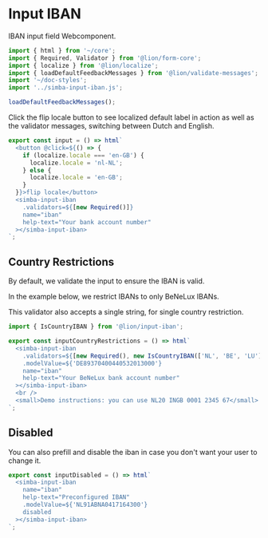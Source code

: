 # Input IBAN

IBAN input field Webcomponent.

```js script
import { html } from '~/core';
import { Required, Validator } from '@lion/form-core';
import { localize } from '@lion/localize';
import { loadDefaultFeedbackMessages } from '@lion/validate-messages';
import '~/doc-styles';
import '../simba-input-iban.js';

loadDefaultFeedbackMessages();
```

Click the flip locale button to see localized default label in action as well as the validator messages, switching between Dutch and English.

```js preview-story
export const input = () => html`
  <button @click=${() => {
    if (localize.locale === 'en-GB') {
      localize.locale = 'nl-NL';
    } else {
      localize.locale = 'en-GB';
    }
  }}>flip locale</button>
  <simba-input-iban 
    .validators=${[new Required()]}
    name="iban" 
    help-text="Your bank account number"
  ></simba-input-iban>
`;
```

## Country Restrictions

By default, we validate the input to ensure the IBAN is valid.

In the example below, we restrict IBANs to only BeNeLux IBANs.

This validator also accepts a single string, for single country restriction.

```js preview-story
import { IsCountryIBAN } from '@lion/input-iban';

export const inputCountryRestrictions = () => html`
  <simba-input-iban 
    .validators=${[new Required(), new IsCountryIBAN(['NL', 'BE', 'LU'])]}
    .modelValue=${'DE89370400440532013000'}
    name="iban" 
    help-text="Your BeNeLux bank account number"
  ></simba-input-iban>
  <br />
  <small>Demo instructions: you can use NL20 INGB 0001 2345 67</small>
`;
```

## Disabled

You can also prefill and disable the iban in case you don't want your user to change it.

```js preview-story
export const inputDisabled = () => html`
  <simba-input-iban 
    name="iban" 
    help-text="Preconfigured IBAN"
    .modelValue=${'NL91ABNA0417164300'}
    disabled
  ></simba-input-iban>
`;
```
